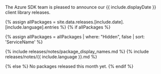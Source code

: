 The Azure SDK team is pleased to announce our {{ include.displayDate }} client library releases.

{% assign allPackages = site.data.releases.[include.date].[include.language].entries %}
{% if allPackages %}

{% assign allPackages = allPackages | where: "Hidden", false | sort: 'ServiceName' %}

{% include releases/notes/package_display_names.md %}
{% include releases/notes/{{ include.language }}.md %}

{% else %}
No packages released this month yet.
{% endif %}
